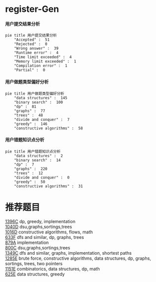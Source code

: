 # register-Gen

<!-- tabs:start -->



#### **用户提交结果分析**

```mermaid
pie title 用户提交结果分析
    "Accepted" :  51
    "Rejected" :  0
    "Wrong answer" :  39
    "Runtime error" :  4
    "Time limit exceeded" :  4
    "Memory limit exceeded" :  1
    "Compilation error" :  1
    "Partial" :  0
```

#### **用户做题类型偏好分析**

```mermaid
pie title 用户做题类型偏好分析
    "data structures" :  145
    "binary search" :  100
    "dp" :  81
    "graphs" :  77
    "trees" :  48
    "divide and conquer" :  7
    "greedy" :  146
    "constructive algorithms" :  58
```
#### **用户错题知识点分析**

```mermaid
pie title 用户错题知识点分析
    "data structures" :  2
    "binary search" :  14
    "dp" :  7
    "graphs" :  220
    "trees" :  12
    "divide and conquer" :  0
    "greedy" :  50
    "constructive algorithms" :  31
```



<!-- tabs:end -->
# 推荐题目
[1396C](https://codeforces.com/contest/1396/problem/C)		dp,
                        greedy,
                        implementation		  
[1040D](https://codeforces.com/contest/1040/problem/D)		dsu,graphs,sortings,trees		  
[1016D](https://codeforces.com/contest/1016/problem/D)		constructive algorithms,
                        flows,
                        math		  
[633F](https://codeforces.com/contest/633/problem/F)		dfs and similar,
                        dp,
                        graphs,
                        trees		  
[879A](https://codeforces.com/contest/879/problem/A)		implementation		  
[800C](https://codeforces.com/contest/800/problem/C)		dsu,graphs,sortings,trees		  
[1349C](https://codeforces.com/contest/1349/problem/C)		dfs and similar,
                        graphs,
                        implementation,
                        shortest paths		  
[1285E](https://codeforces.com/contest/1285/problem/E)		brute force,
                        constructive algorithms,
                        data structures,
                        dp,
                        graphs,
                        sortings,
                        trees,
                        two pointers		  
[1151E](https://codeforces.com/contest/1151/problem/E)		combinatorics,
                        data structures,
                        dp,
                        math		  
[625E](https://codeforces.com/contest/625/problem/E)		data structures,
                        greedy		  
